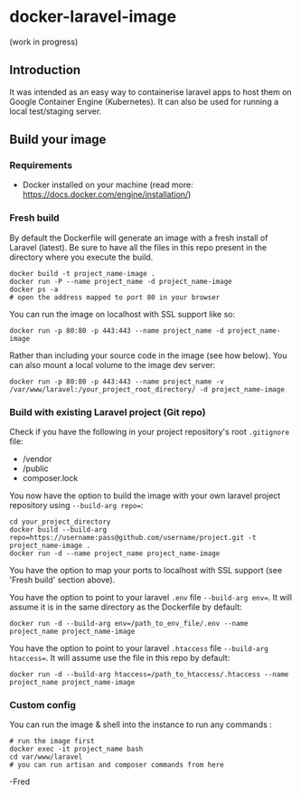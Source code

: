 # docker-laravel-image
(work in progress)

## Introduction
It was intended as an easy way to containerise laravel apps to host them on Google Container Engine (Kubernetes). It can also be used for running a local test/staging server.

## Build your image

### Requirements
* Docker installed on your machine (read more: https://docs.docker.com/engine/installation/)

### Fresh build
By default the Dockerfile will generate an image with a fresh install of Laravel (latest). Be sure to have all the files in this repo present in the directory where you execute the build.

```shell
docker build -t project_name-image .
docker run -P --name project_name -d project_name-image
docker ps -a
# open the address mapped to port 80 in your browser  
```

You can run the image on localhost with SSL support like so:
```shell
docker run -p 80:80 -p 443:443 --name project_name -d project_name-image
```

Rather than including your source code in the image (see how below). You can also mount a local volume to the image dev server:
```shell
docker run -p 80:80 -p 443:443 --name project_name -v /var/www/laravel:/your_project_root_directory/ -d project_name-image
```

### Build with existing Laravel project (Git repo)

Check if you have the following in your project repository's root `.gitignore` file:
* /vendor
* /public
* composer.lock

You now have the option to build the image with your own laravel project repository using `--build-arg repo=`:
```shell
cd your_project_directory
docker build --build-arg repo=https://username:pass@github.com/username/project.git -t project_name-image .
docker run -d --name project_name project_name-image
```

You have the option to map your ports to localhost with SSL support (see 'Fresh build' section above).

You have the option to point to your laravel `.env` file `--build-arg env=`. It will assume it is in the same directory as the Dockerfile by default:
```shell
docker run -d --build-arg env=/path_to_env_file/.env --name project_name project_name-image
```

You have the option to point to your laravel `.htaccess` file `--build-arg htaccess=`. It will assume use the file in this repo by default:
```shell
docker run -d --build-arg htaccess=/path_to_htaccess/.htaccess --name project_name project_name-image
```

### Custom config
You can run the image & shell into the instance to run any commands :
```shell
# run the image first
docker exec -it project_name bash
cd var/www/laravel
# you can run artisan and composer commands from here
```

-Fred
